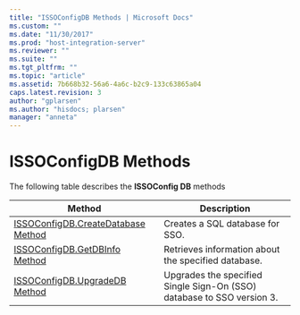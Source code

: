 ```yaml
---
title: "ISSOConfigDB Methods | Microsoft Docs"
ms.custom: ""
ms.date: "11/30/2017"
ms.prod: "host-integration-server"
ms.reviewer: ""
ms.suite: ""
ms.tgt_pltfrm: ""
ms.topic: "article"
ms.assetid: 7b668b32-56a6-4a6c-b2c9-133c63865a04
caps.latest.revision: 3
author: "gplarsen"
ms.author: "hisdocs; plarsen"
manager: "anneta"
---
```

# ISSOConfigDB Methods
The following table describes the **ISSOConfig DB** methods  


|                                       Method                                        |                              Description                               |
|-------------------------------------------------------------------------------------|------------------------------------------------------------------------|
| [ISSOConfigDB.CreateDatabase Method](../esso/issoconfigdb-createdatabase-method.md) |                    Creates a SQL database for SSO.                     |
|      [ISSOConfigDB.GetDBInfo Method](../esso/issoconfigdb-getdbinfo-method.md)      |          Retrieves information about the specified database.           |
|      [ISSOConfigDB.UpgradeDB Method](../esso/issoconfigdb-upgradedb-method.md)      | Upgrades the specified Single Sign-On (SSO) database to SSO version 3. |

